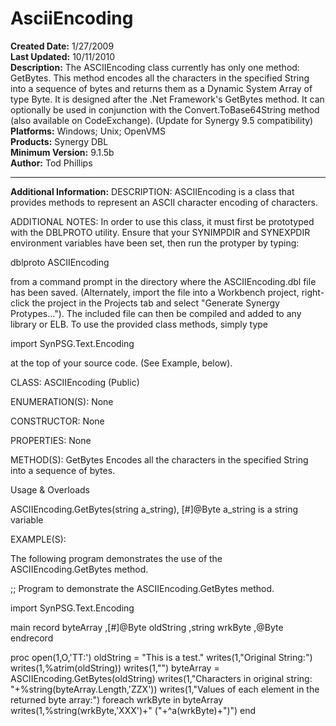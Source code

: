 # AsciiEncoding<br />
**Created Date:** 1/27/2009<br />
**Last Updated:** 10/11/2010<br />
**Description:** The ASCIIEncoding class currently has only one method: GetBytes. This method encodes all the characters in the specified String into a sequence of bytes and returns them as a Dynamic System Array of type Byte. It is designed after the .Net Framework's GetBytes method. It can optionally be used in conjunction with the Convert.ToBase64String method (also available on CodeExchange). (Update for Synergy 9.5 compatibility)<br />
**Platforms:** Windows; Unix; OpenVMS<br />
**Products:** Synergy DBL<br />
**Minimum Version:** 9.1.5b<br />
**Author:** Tod Phillips
<hr>

**Additional Information:**
DESCRIPTION: ASCIIEncoding is a class that provides methods to represent an ASCII character
encoding of characters.

ADDITIONAL NOTES: In order to use this class, it must first be prototyped with the DBLPROTO
utility. Ensure that your SYNIMPDIR and SYNEXPDIR environment variables
have been set, then run the protyper by typing:

dblproto ASCIIEncoding

from a command prompt in the directory where the ASCIIEncoding.dbl file has
been saved. (Alternately, import the file into a Workbench project, right-
click the project in the Projects tab and select "Generate Synergy
Protypes..."). The included file can then be compiled and added to any
library or ELB. To use the provided class methods, simply type

import SynPSG.Text.Encoding

at the top of your source code. (See Example, below).

CLASS: ASCIIEncoding (Public)

ENUMERATION(S):
None

CONSTRUCTOR:
None

PROPERTIES:
None

METHOD(S):
GetBytes
Encodes all the characters in the specified String into a sequence of bytes.

Usage & Overloads

ASCIIEncoding.GetBytes(string a_string), [#]@Byte
a_string is a string variable


EXAMPLE(S):

The following program demonstrates the use of the ASCIIEncoding.GetBytes method.

;; Program to demonstrate the ASCIIEncoding.GetBytes method.

import SynPSG.Text.Encoding

main
record
byteArray ,[#]@Byte
oldString ,string
wrkByte ,@Byte
endrecord

proc
open(1,O,'TT:')
oldString = "This is a test."
writes(1,"Original String:")
writes(1,%atrim(oldString))
writes(1,"")
byteArray = ASCIIEncoding.GetBytes(oldString)
writes(1,"Characters in original string: "+%string(byteArray.Length,'ZZX'))
writes(1,"Values of each element in the returned byte array:")
foreach wrkByte in byteArray
writes(1,%string(wrkByte,'XXX')+" ("+^a(wrkByte)+")")
end
